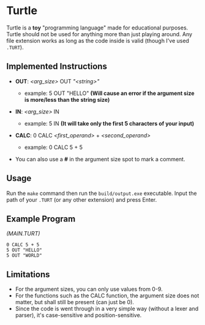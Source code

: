 # Turtle

Turtle is a **toy** "programming language" made for educational purposes. Turtle should not be used for anything more than just playing around. Any file extension works as long as the code inside is valid (though I've used `.TURT`).

## Implemented Instructions

* **OUT**: _<arg_size>_ OUT _"\<string>"_
	* example: 5 OUT "HELLO" **(Will cause an error if the argument size is more/less than the string size)**

* **IN**: _<arg_size>_ IN
	* example: 5 IN **(It will take only the first 5 characters of your input)**

* **CALC**: 0 CALC _<first_operand>_ + _<second_operand>_
	* example: 0 CALC 5 + 5

* You can also use a **#** in the argument size spot to mark a comment.

## Usage
Run the `make` command then run the `build/output.exe` executable. Input the path of your `.TURT` (or any other extension) and press Enter. 

## Example Program
*(MAIN.TURT)*
```
0 CALC 5 + 5
5 OUT "HELLO"
5 OUT "WORLD"
```

## Limitations

* For the argument sizes, you can only use values from 0-9.
* For the functions such as the CALC function, the argument size does not matter, but shall still be present (can just be 0).
* Since the code is went through in a very simple way (without a lexer and parser), it's case-sensitive and position-sensitive.
